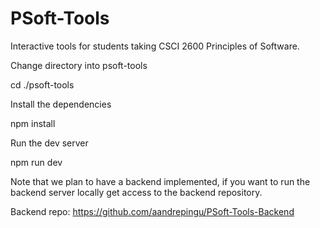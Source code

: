 # PSoft-Tools
Interactive tools for students taking CSCI 2600 Principles of Software.

Change directory into psoft-tools

cd ./psoft-tools

Install the dependencies

npm install

Run the dev server

npm run dev

Note that we plan to have a backend implemented, if you want to run the backend server locally get access to the backend repository.

Backend repo: https://github.com/aandrepingu/PSoft-Tools-Backend
